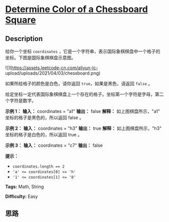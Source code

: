 # [Determine Color of a Chessboard Square][title]

## Description

给你一个坐标 `coordinates` ，它是一个字符串，表示国际象棋棋盘中一个格子的坐标。下图是国际象棋棋盘示意图。

![](https://assets.leetcode-cn.com/aliyun-lc-
upload/uploads/2021/04/03/chessboard.png)

如果所给格子的颜色是白色，请你返回 `true`，如果是黑色，请返回 `false` 。

给定坐标一定代表国际象棋棋盘上一个存在的格子。坐标第一个字符是字母，第二个字符是数字。

**示例 1：**
            **输入：** coordinates = "a1"    **输出：** false    **解释：** 如上图棋盘所示，"a1" 坐标的格子是黑色的，所以返回 false 。    

**示例 2：**
            **输入：** coordinates = "h3"    **输出：** true    **解释：** 如上图棋盘所示，"h3" 坐标的格子是白色的，所以返回 true 。    

**示例 3：**
            **输入：** coordinates = "c7"    **输出：** false    

**提示：**

  * `coordinates.length == 2`
  * `'a' <= coordinates[0] <= 'h'`
  * `'1' <= coordinates[1] <= '8'`


**Tags:** Math, String

**Difficulty:** Easy

## 思路

[title]: https://leetcode-cn.com/problems/determine-color-of-a-chessboard-square
